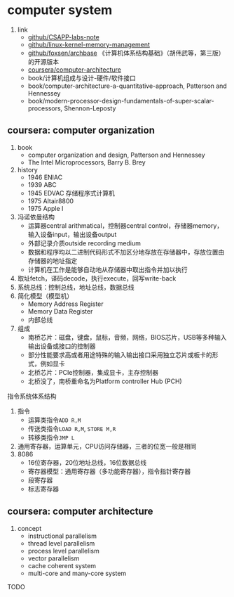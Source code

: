 # computer system

1. link
   * [github/CSAPP-labs-note](https://github.com/Exely/CSAPP-Labs)
   * [github/linux-kernel-memory-management](https://github.com/0voice/kernel_memory_management)
   * [github/foxsen/archbase](https://github.com/foxsen/archbase) 《计算机体系结构基础》（胡伟武等，第三版）的开源版本
   * [coursera/computer-architecture](https://www.coursera.org/learn/comparch)
   * book/计算机组成与设计-硬件/软件接口
   * book/computer-architecture-a-quantitative-approach, Patterson and Hennessey
   * book/modern-processor-design-fundamentals-of-super-scalar-processors, Shennon-Leposty

## coursera: computer organization

1. book
   * computer organization and design, Patterson and Hennessey
   * The Intel Microprocessors, Barry B. Brey
2. history
   * 1946 ENIAC
   * 1939 ABC
   * 1945 EDVAC 存储程序式计算机
   * 1975 Altair8800
   * 1975 Apple I
3. 冯诺依曼结构
   * 运算器central arithmatical，控制器central control，存储器memory，输入设备input，输出设备output
   * 外部记录介质outside recording medium
   * 数据和程序均以二进制代码形式不加区分地存放在存储器中，存放位置由存储器的地址指定
   * 计算机在工作是能够自动地从存储器中取出指令并加以执行
4. 取址fetch，译码decode，执行execute，回写write-back
5. 系统总线：控制总线，地址总线，数据总线
6. 简化模型（模型机）
   * Memory Address Register
   * Memory Data Register
   * 内部总线
7. 组成
   * 南桥芯片：磁盘，键盘，鼠标，音频，网络，BIOS芯片，USB等多种输入输出设备或接口的控制器
   * 部分性能要求高或者用途特殊的输入输出接口采用独立芯片或板卡的形式，例如显卡
   * 北桥芯片：PCIe控制器，集成显卡，主存控制器
   * 北桥没了，南桥重命名为Platform controller Hub (PCH)

指令系统体系结构

1. 指令
   * 运算类指令`ADD R,M`
   * 传送类指令`LOAD R,M`, `STORE M,R`
   * 转移类指令`JMP L`
2. 通用寄存器，运算单元，CPU访问存储器，三者的位宽一般是相同
3. 8086
   * 16位寄存器，20位地址总线，16位数据总线
   * 寄存器模型：通用寄存器（多功能寄存器），指令指针寄存器
   * 段寄存器
   * 标志寄存器

## coursera: computer architecture

1. concept
   * instructional parallelism
   * thread level parallelism
   * process level parallelism
   * vector parallelism
   * cache coherent system
   * multi-core and many-core system

TODO
